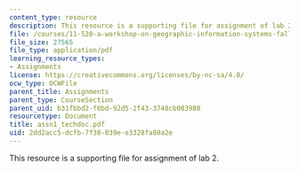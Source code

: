 ```yaml
---
content_type: resource
description: This resource is a supporting file for assignment of lab 2.
file: /courses/11-520-a-workshop-on-geographic-information-systems-fall-2005/2dd2acc5dcfb7f30039ee3328fa80a2e_assn1_techdoc.pdf
file_size: 27565
file_type: application/pdf
learning_resource_types:
- Assignments
license: https://creativecommons.org/licenses/by-nc-sa/4.0/
ocw_type: OCWFile
parent_title: Assignments
parent_type: CourseSection
parent_uid: b31fbbd2-f0bd-92d5-2f43-3748cb083980
resourcetype: Document
title: assn1_techdoc.pdf
uid: 2dd2acc5-dcfb-7f30-039e-e3328fa80a2e
---
```

This resource is a supporting file for assignment of lab 2.